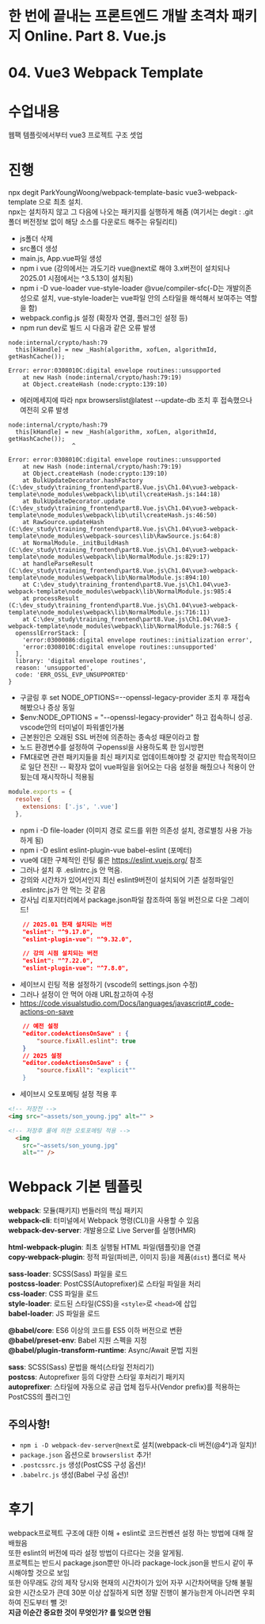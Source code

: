 # 한 번에 끝내는 프론트엔드 개발 초격차 패키지 Online. Part 8. Vue.js
# 04. Vue3 Webpack Template
# 수업내용
웹팩 템플릿에서부터 vue3 프로젝트 구조 셋업  

# 진행
npx degit ParkYoungWoong/webpack-template-basic vue3-webpack-template
으로 최초 설치.  
npx는 설치하지 않고 그 다음에 나오는 패키지를 실행하게 해줌 (여기서는 degit : .git폴더 버전정보 없이 해당 소스를 다운로드 해주는 유틸리티)  

- js폴더 삭제
- src폴더 생성
- main.js, App.vue파일 생성
- npm i vue (강의에서는 과도기라 vue@next로 해야 3.x버전이 설치되나 2025.01 시점에서는 ^3.5.13이 설치됨)
- npm i -D vue-loader vue-style-loader @vue/compiler-sfc(-D는 개발의존성으로 설치, vue-style-loader는 vue파일 안의 스타일을 해석해서 보여주는 역할을 함)  
- webpack.config.js 설정 (확장자 연결, 플러그인 설정 등)
- npm run dev로 빌드 시 다음과 같은 오류 발생
```
node:internal/crypto/hash:79
  this[kHandle] = new _Hash(algorithm, xofLen, algorithmId, getHashCache());

Error: error:0308010C:digital envelope routines::unsupported
    at new Hash (node:internal/crypto/hash:79:19)
    at Object.createHash (node:crypto:139:10)
```
- 에러메세지에 따라 npx browserslist@latest --update-db 조치 후 접속했으나 여전히 오류 발생
```
node:internal/crypto/hash:79
  this[kHandle] = new _Hash(algorithm, xofLen, algorithmId, getHashCache());
                  ^

Error: error:0308010C:digital envelope routines::unsupported
    at new Hash (node:internal/crypto/hash:79:19)
    at Object.createHash (node:crypto:139:10)
    at BulkUpdateDecorator.hashFactory (C:\dev_study\training_frontend\part8.Vue.js\Ch1.04\vue3-webpack-template\node_modules\webpack\lib\util\createHash.js:144:18)
    at BulkUpdateDecorator.update (C:\dev_study\training_frontend\part8.Vue.js\Ch1.04\vue3-webpack-template\node_modules\webpack\lib\util\createHash.js:46:50)
    at RawSource.updateHash (C:\dev_study\training_frontend\part8.Vue.js\Ch1.04\vue3-webpack-template\node_modules\webpack-sources\lib\RawSource.js:64:8)
    at NormalModule._initBuildHash (C:\dev_study\training_frontend\part8.Vue.js\Ch1.04\vue3-webpack-template\node_modules\webpack\lib\NormalModule.js:829:17)
    at handleParseResult (C:\dev_study\training_frontend\part8.Vue.js\Ch1.04\vue3-webpack-template\node_modules\webpack\lib\NormalModule.js:894:10)
    at C:\dev_study\training_frontend\part8.Vue.js\Ch1.04\vue3-webpack-template\node_modules\webpack\lib\NormalModule.js:985:4
    at processResult (C:\dev_study\training_frontend\part8.Vue.js\Ch1.04\vue3-webpack-template\node_modules\webpack\lib\NormalModule.js:716:11)
    at C:\dev_study\training_frontend\part8.Vue.js\Ch1.04\vue3-webpack-template\node_modules\webpack\lib\NormalModule.js:768:5 {
  opensslErrorStack: [
    'error:03000086:digital envelope routines::initialization error',
    'error:0308010C:digital envelope routines::unsupported'
  ],
  library: 'digital envelope routines',
  reason: 'unsupported',
  code: 'ERR_OSSL_EVP_UNSUPPORTED'
}
```
- 구글링 후 set NODE_OPTIONS=--openssl-legacy-provider 조치 후 재접속 해봤으나 증상 동일
- $env:NODE_OPTIONS = "--openssl-legacy-provider" 하고 접속하니 성공. vscode안의 터미널이 파워셸인가봄
- 근본원인은 오래된 SSL 버전에 의존하는 종속성 때문이라고 함
- 노드 환경변수를 설정하여 구openssl을 사용하도록 한 임시방편
- FM대로면 관련 패키지들을 최신 패키지로 업데이트해야할 것 같지만 학습목적이므로 일단 전진!
-- 확장자 없이 vue파일을 읽어오는 다음 설정을 해줬으나 적용이 안됬는데 재시작하니 적용됨
```javascript
module.exports = {
  resolve: {
    extensions: ['.js', '.vue']
  },
```
- npm i -D file-loader (이미지 경로 로드를 위한 의존성 설치, 경로별칭 사용 가능하게 됨)
- npm i -D eslint eslint-plugin-vue babel-eslint (포메터)  
- vue에 대한 구체적인 린팅 룰은 https://eslint.vuejs.org/ 참조
- 그러나 설치 후 .eslintrc.js 안 먹음.  
- 강의와 시간차가 있어서인지 최신 eslint9버전이 설치되어 기존 설정파일인 .eslintrc.js가 안 먹는 것 같음  
- 강사님 리포지터리에서 package.json파일 참조하여 동일 버전으로 다운 그레이드!
```json
    // 2025.01 현재 설치되는 버전
    "eslint": "^9.17.0",
    "eslint-plugin-vue": "^9.32.0",

    // 강의 시점 설치되는 버전
    "eslint": "^7.22.0",
    "eslint-plugin-vue": "^7.8.0",
```
- 세이브시 린팅 적용 설정하기 (vscode의 settings.json 수정)
- 그러나 설정이 안 먹어 아래 URL참고하여 수정
- https://code.visualstudio.com/Docs/languages/javascript#_code-actions-on-save
```json
    // 예전 설정
    "editor.codeActionsOnSave" : {
        "source.fixAll.eslint": true
    }
    // 2025 설정
    "editor.codeActionsOnSave" : {
        "source.fixAll": "explicit""
    }
```
- 세이브시 오토포메팅 설정 적용 후
```html
<!-- 저장전 -->
<img src="~assets/son_young.jpg" alt="" >

<!-- 저장후 룰에 의한 오토포메팅 적용 -->
  <img
    src="~assets/son_young.jpg"
    alt="" />
```
# Webpack 기본 템플릿

__webpack__: 모듈(패키지) 번들러의 핵심 패키지<br>
__webpack-cli__: 터미널에서 Webpack 명령(CLI)을 사용할 수 있음<br>
__webpack-dev-server__: 개발용으로 Live Server를 실행(HMR)<br>

__html-webpack-plugin__: 최초 실행될 HTML 파일(템플릿)을 연결<br>
__copy-webpack-plugin__: 정적 파일(파비콘, 이미지 등)을 제품(`dist`) 폴더로 복사<br>

__sass-loader__: SCSS(Sass) 파일을 로드<br>
__postcss-loader__: PostCSS(Autoprefixer)로 스타일 파일을 처리<br>
__css-loader__: CSS 파일을 로드<br>
__style-loader__: 로드된 스타일(CSS)을 `<style>`로 `<head>`에 삽입<br>
__babel-loader__: JS 파일을 로드<br>

__@babel/core__: ES6 이상의 코드를 ES5 이하 버전으로 변환<br>
__@babel/preset-env__: Babel 지원 스펙을 지정<br>
__@babel/plugin-transform-runtime__: Async/Await 문법 지원<br>

__sass__: SCSS(Sass) 문법을 해석(스타일 전처리기)<br>
__postcss__: Autoprefixer 등의 다양한 스타일 후처리기 패키지<br>
__autoprefixer__: 스타일에 자동으로 공급 업체 접두사(Vendor prefix)를 적용하는 PostCSS의 플러그인<br> 

## 주의사항!

- `npm i -D webpack-dev-server@next`로 설치(webpack-cli 버전(@4^)과 일치)!<br>
- `package.json` 옵션으로 `browserslist` 추가!<br>
- `.postcssrc.js` 생성(PostCSS 구성 옵션)!<br>
- `.babelrc.js` 생성(Babel 구성 옵션)!<br>

# 후기
webpack프로젝트 구조에 대한 이해 + eslint로 코드컨벤션 설정 하는 방법에 대해 잘 배웠음  
또한 eslint의 버전에 따라 설정 방법이 다르다는 것을 알게됨.  
프로젝트는 반드시 package.json뿐만 아니라 package-lock.json을 반드시 같이 푸시해야할 것으로 보임  
또한 아무래도 강의 제작 당시와 현재의 시간차이가 있어 자꾸 시간차어택을 당해 불필요한 시간소모가 큰데 30분 이상 삽질하게 되면 정말 진행이 불가능한게 아니라면 우회하여 진도부터 뺄 것!  
**지금 이순간 중요한 것이 무엇인가? 를 잊으면 안됨**


